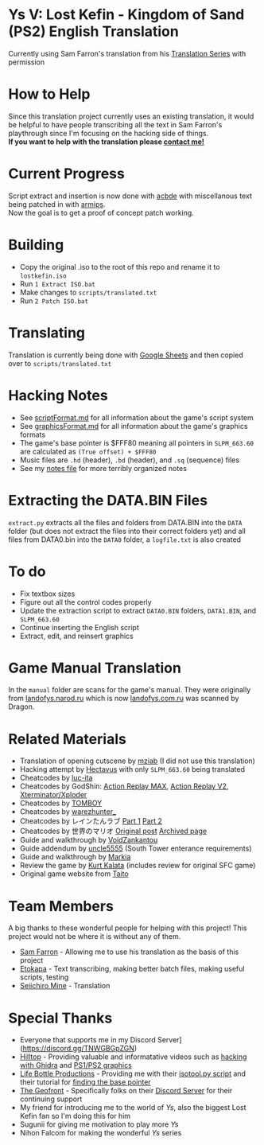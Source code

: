 # Ys V: Lost Kefin - Kingdom of Sand (PS2) English Translation
Currently using Sam Farron's translation from his [Translation Series](https://www.youtube.com/playlist?list=PLoD4gkRCJkUcgfpU5puBqYy5DX-RJK--b) with permission  

# How to Help
Since this translation project currently uses an existing translation, it would be helpful to have people transcribing all the text in Sam Farron's playthrough since I'm focusing on the hacking side of things.  
**If you want to help with the translation please [contact me!](https://kaisaan.github.io/pages/contact)**

# Current Progress  
Script extract and insertion is now done with [acbde](https://www.romhacking.net/utilities/1392/) with miscellanous text being patched in with [armips](https://github.com/Kingcom/armips).  
Now the goal is to get a proof of concept patch working.

# Building
- Copy the original .iso to the root of this repo and rename it to `lostkefin.iso`
- Run `1 Extract ISO.bat`
- Make changes to `scripts/translated.txt`
- Run `2 Patch ISO.bat`

# Translating
Translation is currently being done with [Google Sheets](https://docs.google.com/spreadsheets/d/1kcEely3uIDJAifqj9kn16Bky8mBBoed03CgAwd4B0W8/edit?usp=sharing) and then copied over to `scripts/translated.txt`

# Hacking Notes
- See [scriptFormat.md](https://github.com/Kaisaan/lostkefin/blob/main/scriptFormat.md) for all information about the game's script system
- See [graphicsFormat.md](https://github.com/Kaisaan/lostkefin/blob/main/graphicsFormat.md) for all information about the game's graphics formats
- The game's base pointer is $FFF80 meaning all pointers in `SLPM_663.60` are calculated as `(True offset) + $FFF80`
- Music files are `.hd` (header), `.bd` (header), and `.sq` (sequence) files
- See my [notes file](https://github.com/Kaisaan/lostkefin/blob/main/notes.txt) for more terribly organized notes

# Extracting the DATA.BIN Files
`extract.py` extracts all the files and folders from DATA.BIN into the `DATA` folder (but does not extract the files into their correct folders yet) and all files from DATA0.bin into the `DATA0` folder, a `logfile.txt` is also created

# To do
- Fix textbox sizes
- Figure out all the control codes properly
- Update the extraction script to extract `DATA0.BIN` folders, `DATA1.BIN`, and `SLPM_663.60`
- Continue inserting the English script
- Extract, edit, and reinsert graphics

# Game Manual Translation
In the `manual` folder are scans for the game's manual. They were originally from [landofys.narod.ru](https://landofys.narod.ru/) which is now [landofys.com.ru](http://landofys.com.ru/) was scanned by Dragon.

# Related Materials
- Translation of opening cutscene by [mziab](https://www.romhacking.net/forum/index.php?topic=28379.0) (I did not use this translation)
- Hacking attempt by [Hectavus](https://zenhax.com/viewtopic.php@t=15249.html) with only `SLPM_663.60` being translated
- Cheatcodes by [luc-ita](https://gamehacking.org/game/100384)
- Cheatcodes by GodShin: [Action Replay MAX](https://www.european-codebase.de/daten.php?system=ps2&act=detail1&id=8253), [Action Replay V2](https://www.european-codebase.de/daten.php?system=ps2&act=detail1&id=8252), [Xterminator/Xploder](https://www.european-codebase.de/daten.php?system=ps2&act=detail1&id=8251)
- Cheatcodes by [TOMBOY](https://blog.goo.ne.jp/touffu/e/c484169262662f0dd6632c97c6c695c7)
- Cheatcodes by [warezhunter_](https://psx-core.ru/forum/2-51-45)
- Cheatcodes by レインたんラブ [Part 1](https://jp.wazap.com/cheat/%E3%82%B3%E3%83%BC%E3%83%89/521993/) [Part 2](https://jp.wazap.com/cheat/%E3%82%B3%E3%83%BC%E3%83%89%EF%BC%92/522889/)
- Cheatcodes by 世界のマリオ [Original post](https://jp.wazap.com/cheat/%E5%85%A8%E3%82%A8%E3%83%AC%E3%83%A1%E3%83%B3%E3%83%88%EF%BC%99%EF%BC%99%EF%BC%99%EF%BC%99/434220/) [Archived page](https://web.archive.org/web/20150104205942/http://www17.ocn.ne.jp:80/~altcodex/ys5.htm)
- Guide and walkthrough by [VoidZankantou](https://gamefaqs.gamespot.com/ps2/921272-ys-v-lost-kefin-kingdom-of-sand/faqs/44007)
- Guide addendum by [uncle5555](https://gamefaqs.gamespot.com/ps2/921272-ys-v-lost-kefin-kingdom-of-sand/answers/71872-help-with-getting-into-the-south-tower) (South Tower enterance requirements)
- Guide and walkthrough by [Markia](http://maturikasann.web.fc2.com/a/1/falcom/ystop/5ps2/5ps2.html)
- Review the game by [Kurt Kalata](http://www.hardcoregaming101.net/ys-v-ushinawareta-suna-no-miyako-kefin/) (includes review for original SFC game)
- Original game website from [Taito](https://web.archive.org/web/20070804063125/http://www.taito.co.jp/d3/cp/ys/ys5/)

# Team Members
A big thanks to these wonderful people for helping with this project! This project would not be where it is without any of them.  
- [Sam Farron](https://www.youtube.com/@samfarron) - Allowing me to use his translation as the basis of this project
- [Etokapa](https://github.com/Etokapa/) - Text transcribing, making better batch files, making useful scripts, testing
- [Seiichiro Mine](https://github.com/SeiichiroMine) - Translation

# Special Thanks
- Everyone that supports me in my Discord Server](https://discord.gg/TNWGBGpZGN)
- [Hilltop](https://x.com/HilltopWorks) - Providing valuable and informatative videos such as [hacking with Ghidra](https://youtu.be/qCEZC3cPc1s) and [PS1/PS2 graphics](https://youtu.be/lePKUCYakqM)
- [Life Bottle Productions](https://www.lifebottle.org/#/) - Providing me with their [isotool.py script](https://github.com/lifebottle/PythonLib/blob/main/isotool.py) and their tutorial for [finding the base pointer](https://youtu.be/q5aEj-aSw50)
- [The Geofront](https://geofront.esterior.net/) - Specifically folks on their [Discord Server](https://discord.gg/sXx2Ck6Cxn) for their continuing support
- My friend for introducing me to the world of *Ys*, also the biggest Lost Kefin fan so I'm doing this for him
- Sugunii for giving me motivation to play more *Ys*
- Nihon Falcom for making the wonderful *Ys* series
